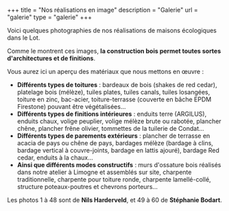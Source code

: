 +++
title = "Nos réalisations en image"
description = "Galerie"
url = "galerie"
type = "galerie"
+++

Voici quelques photographies de nos réalisations de maisons écologiques dans le Lot.

Comme le montrent ces images, **la construction bois permet toutes sortes d'architectures et de finitions**.

Vous aurez ici un aperçu des matériaux que nous mettons en œuvre :

- **Différents types de toitures** : bardeaux de bois (shakes de red cedar), platelage bois (mélèze), tuiles plates, tuiles canals, tuiles losangées, toiture en zinc, bac-acier, toiture-terrasse (couverte en bâche EPDM Firestone) pouvant être végétalisées...
- **Différents types de finitions intérieures** : enduits terre (ARGILUS), enduits chaux, volige peuplier, volige mélèze brute ou rabotée, plancher chêne, plancher frêne olivier, tommettes de la tuilerie de Condat...
- **Différents types de parements extérieurs** : plancher de terrasse en acacia de pays ou chêne de pays, bardages mélèze (bardage à clins, bardage vertical à couvre-joints, bardage en lattis ajouré), bardage Red cedar, enduits à la chaux...
- **Ainsi que différents modes constructifs** : murs d'ossature bois réalisés dans notre atelier à Limogne et assemblés sur site, charpente traditionnelle, charpente pour toiture ronde, charpente lamellé-collé, structure poteaux-poutres et chevrons porteurs...

Les photos 1 à 48 sont de **Nils Harderveld**, et 49 à 60 de **Stéphanie Bodart**.
